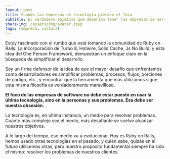 ```yaml
---
layout: post
title: Cuando las empresas de tecnología pierden el foco
subtitle: El verdadero objetivo que deberían tener las empresas de servicio de desarrollo de software
share-img: /assets/img/avatar.jpeg
tags: [empresa, cultura]
---
```


Estoy fascinado con el rumbo que está tomando la comunidad de Ruby on Rails. La incorporación de Turbo 8, Hotwire, Solid Cache, Js No Build, y esta idea del One Person Framework, demuestran un enfoque claro en la búsqueda de simplificar el desarrollo.

Soy un firme defensor de la idea de que el mayor desafío que enfrentamos como desarrolladores es simplificar problemas, procesos, flujos, porciones de código, etc., y encontrar que la herramienta que más utilizamos sigue esta misma filosofía es verdaderamente maravilloso.

**El foco de las empresas de software no debe estar puesto en usar la última tecnología, sino en la personas y sus problemas. Esa debe ser nuestra obsesión.**

La tecnología es, en última instancia, un medio para resolver problemas. Cuanto más complejo sea el medio, más desafiante se vuelve alcanzar nuestros objetivos.

A lo largo del tiempo, ese medio va a evolucionar. Hoy es Ruby on Rails, hemos usado otras tecnologías en el pasado, y quién sabe, quizás en el futuro utilicemos otras, pero nuestro propósito fundamental siempre ha sido el mismo: resolver los problemas de nuestros clientes.
